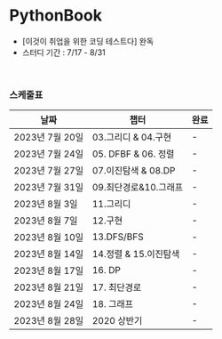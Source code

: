 # PythonBook
- [이것이 취업을 위한 코딩 테스트다] 완독
- 스터디 기간 : 7/17 - 8/31

<br>

### 스케줄표
|날짜|챕터|완료|
|------|---|---|
|2023년 7월 20일|03.그리디 & 04.구현|-|
|2023년 7월 24일|05. DFBF & 06. 정렬|-|
|2023년 7월 27일|07.이진탐색 & 08.DP|-|
|2023년 7월 31일|09.최단경로&10.그래프|-|
|2023년 8월 3일|11.그리디|-|
|2023년 8월 7일|12.구현|-|
|2023년 8월 10일|13.DFS/BFS|-|
|2023년 8월 14일|14.정렬 & 15.이진탐색|-|
|2023년 8월 17일|16. DP|-|
|2023년 8월 21일|17. 최단경로|-|
|2023년 8월 24일|18. 그래프|-|
|2023년 8월 28일|2020 상반기|-|


	

